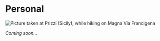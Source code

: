 # Personal


![Picture taken at Prizzi (Sicily), while hiking on Magna Via Francigena](/images/prizzi.png)

_Coming soon..._

